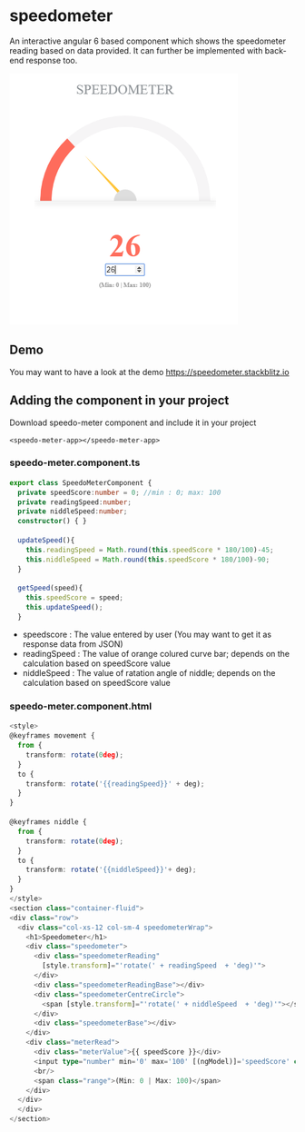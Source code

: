 # speedometer 
 An interactive angular 6 based component which shows the speedometer reading based on data provided. It can further be implemented with back-end response too.

![alt text](img/speedometer.PNG)

## Demo
You may want to have a look at the demo https://speedometer.stackblitz.io

## Adding the component in your project
Download speedo-meter component and include it in your project
```
<speedo-meter-app></speedo-meter-app>
```

### speedo-meter.component.ts
```typescript
export class SpeedoMeterComponent {
  private speedScore:number = 0; //min : 0; max: 100
  private readingSpeed:number;
  private niddleSpeed:number;
  constructor() { }

  updateSpeed(){
    this.readingSpeed = Math.round(this.speedScore * 180/100)-45;
    this.niddleSpeed = Math.round(this.speedScore * 180/100)-90;
  }

  getSpeed(speed){
    this.speedScore = speed;
    this.updateSpeed();
  }
  ```
  * speedscore        :   The value entered by user (You may want to get it as response data from JSON)
  * readingSpeed      :   The value of orange colured curve bar; depends on the calculation based on speedScore value
  * niddleSpeed       :   The value of ratation angle of niddle; depends on the calculation based on speedScore value
  
  ### speedo-meter.component.html
  ``` typescript
  <style>
@keyframes movement {
    from {
      transform: rotate(0deg);
    }
    to {
      transform: rotate('{{readingSpeed}}' + deg);
    }
  }

  @keyframes niddle {
    from {
      transform: rotate(0deg);
    }
    to {
      transform: rotate('{{niddleSpeed}}'+ deg);
    }
  }
</style>
<section class="container-fluid">
  <div class="row">
    <div class="col-xs-12 col-sm-4 speedometerWrap">
      <h1>Speedometer</h1>
      <div class="speedometer">
        <div class="speedometerReading" 
          [style.transform]="'rotate(' + readingSpeed  + 'deg)'">
        </div>
        <div class="speedometerReadingBase"></div>
        <div class="speedometerCentreCircle">
          <span [style.transform]="'rotate(' + niddleSpeed  + 'deg)'"></span>
        </div> 
        <div class="speedometerBase"></div>   
      </div>
      <div class="meterRead">
        <div class="meterValue">{{ speedScore }}</div>
        <input type="number" min='0' max='100' [(ngModel)]='speedScore' class="form-control" (keyup)="getSpeed(speedScore)" (click)="getSpeed(speedScore)">
        <br/>
        <span class="range">(Min: 0 | Max: 100)</span>
      </div>
    </div>
    </div>
</section>

  ```
